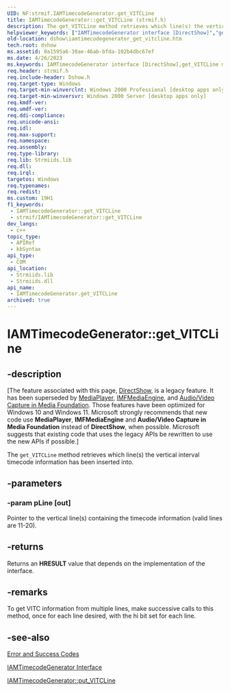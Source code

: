 ```yaml
---
UID: NF:strmif.IAMTimecodeGenerator.get_VITCLine
title: IAMTimecodeGenerator::get_VITCLine (strmif.h)
description: The get_VITCLine method retrieves which line(s) the vertical interval timecode information has been inserted into.
helpviewer_keywords: ["IAMTimecodeGenerator interface [DirectShow]","get_VITCLine method","IAMTimecodeGenerator.get_VITCLine","IAMTimecodeGenerator::get_VITCLine","IAMTimecodeGeneratorget_VITCLine","dshow.iamtimecodegenerator_get_vitcline","get_VITCLine","get_VITCLine method [DirectShow]","get_VITCLine method [DirectShow]","IAMTimecodeGenerator interface","strmif/IAMTimecodeGenerator::get_VITCLine"]
old-location: dshow\iamtimecodegenerator_get_vitcline.htm
tech.root: dshow
ms.assetid: 0a1595a6-30ae-46ab-bfda-102b4dbc67ef
ms.date: 4/26/2023
ms.keywords: IAMTimecodeGenerator interface [DirectShow],get_VITCLine method, IAMTimecodeGenerator.get_VITCLine, IAMTimecodeGenerator::get_VITCLine, IAMTimecodeGeneratorget_VITCLine, dshow.iamtimecodegenerator_get_vitcline, get_VITCLine, get_VITCLine method [DirectShow], get_VITCLine method [DirectShow],IAMTimecodeGenerator interface, strmif/IAMTimecodeGenerator::get_VITCLine
req.header: strmif.h
req.include-header: Dshow.h
req.target-type: Windows
req.target-min-winverclnt: Windows 2000 Professional [desktop apps only]
req.target-min-winversvr: Windows 2000 Server [desktop apps only]
req.kmdf-ver: 
req.umdf-ver: 
req.ddi-compliance: 
req.unicode-ansi: 
req.idl: 
req.max-support: 
req.namespace: 
req.assembly: 
req.type-library: 
req.lib: Strmiids.lib
req.dll: 
req.irql: 
targetos: Windows
req.typenames: 
req.redist: 
ms.custom: 19H1
f1_keywords:
 - IAMTimecodeGenerator::get_VITCLine
 - strmif/IAMTimecodeGenerator::get_VITCLine
dev_langs:
 - c++
topic_type:
 - APIRef
 - kbSyntax
api_type:
 - COM
api_location:
 - Strmiids.lib
 - Strmiids.dll
api_name:
 - IAMTimecodeGenerator.get_VITCLine
archived: true
---
```


# IAMTimecodeGenerator::get_VITCLine


## -description

\[The feature associated with this page, [DirectShow](/windows/win32/directshow/directshow), is a legacy feature. It has been superseded by [MediaPlayer](/uwp/api/Windows.Media.Playback.MediaPlayer), [IMFMediaEngine](/windows/win32/api/mfmediaengine/nn-mfmediaengine-imfmediaengine), and [Audio/Video Capture in Media Foundation](/windows/win32/medfound/audio-video-capture-in-media-foundation). Those features have been optimized for Windows 10 and Windows 11. Microsoft strongly recommends that new code use **MediaPlayer**, **IMFMediaEngine** and **Audio/Video Capture in Media Foundation** instead of **DirectShow**, when possible. Microsoft suggests that existing code that uses the legacy APIs be rewritten to use the new APIs if possible.\]

The <code>get_VITCLine</code> method retrieves which line(s) the vertical interval timecode information has been inserted into.

## -parameters

### -param pLine [out]

Pointer to the vertical line(s) containing the timecode information (valid lines are 11-20).

## -returns

Returns an <b>HRESULT</b> value that depends on the implementation of the interface.

## -remarks

To get VITC information from multiple lines, make successive calls to this method, once for each line desired, with the hi bit set for each line.

## -see-also

<a href="/windows/desktop/DirectShow/error-and-success-codes">Error and Success Codes</a>



<a href="/windows/desktop/api/strmif/nn-strmif-iamtimecodegenerator">IAMTimecodeGenerator Interface</a>



<a href="/windows/desktop/api/strmif/nf-strmif-iamtimecodegenerator-put_vitcline">IAMTimecodeGenerator::put_VITCLine</a>